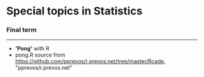 # Special topics in Statistics


### Final term
--------------
  - **'Pong'** with R
  - pong.R source from https://github.com/pprevos/r.prevos.net/tree/master/Rcade, "pprevos/r.prevos.net" 
